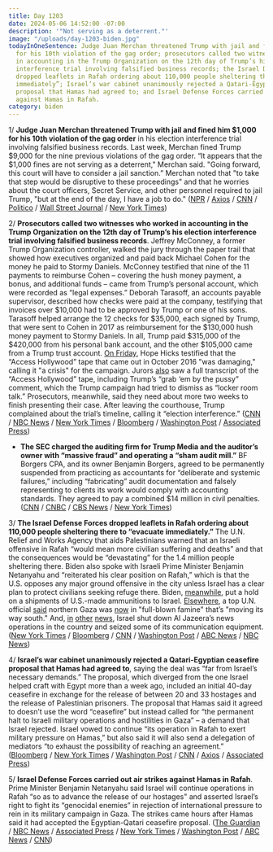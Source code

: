 ```yaml
---
title: Day 1203
date: 2024-05-06 14:52:00 -07:00
description: '"Not serving as a deterrent."'
image: "/uploads/day-1203-biden.jpg"
todayInOneSentence: Judge Juan Merchan threatened Trump with jail and fined him $1,000
  for his 10th violation of the gag order; prosecutors called two witnesses who worked
  in accounting in the Trump Organization on the 12th day of Trump’s his election
  interference trial involving falsified business records; the Israel Defense Forces
  dropped leaflets in Rafah ordering about 110,000 people sheltering there to “evacuate
  immediately”; Israel’s war cabinet unanimously rejected a Qatari-Egyptian ceasefire
  proposal that Hamas had agreed to; and Israel Defense Forces carried out air strikes
  against Hamas in Rafah.
category: biden
---
```


1/ **Judge Juan Merchan threatened Trump with jail and fined him $1,000 for his 10th violation of the gag order** in his election interference trial involving falsified business records. Last week, Merchan fined Trump $9,000 for the nine previous violations of the gag order. “It appears that the $1,000 fines are not serving as a deterrent," Merchan said. "Going forward, this court will have to consider a jail sanction.” Merchan noted that "to take that step would be disruptive to these proceedings" and that he worries about the court officers, Secret Service, and other personnel required to jail Trump, "but at the end of the day, I have a job to do." ([NPR](https://www.npr.org/2024/05/06/1248648842/trump-gag-order-new-york-trial-fine) / [Axios](https://www.axios.com/2024/05/06/trump-fined-gag-order-hush-money-trial) / [CNN](https://www.cnn.com/2024/05/06/politics/merchan-trump-gag-order-contempt/index.html) / [Politico](https://www.politico.com/live-updates/2024/05/06/trump-hush-money-criminal-trial/trump-held-in-contempt-again-00156238) / [Wall Street Journal](https://www.wsj.com/us-news/law/judge-finds-trump-violated-gag-order-again-threatens-jail-35d67b1a?mod=hp_lead_pos3) / [New York Times](https://www.nytimes.com/2024/05/06/nyregion/trump-trial-gag-order-contempt.html))

2/ **Prosecutors called two witnesses who worked in accounting in the Trump Organization on the 12th day of Trump’s his election interference trial involving falsified business records**. Jeffrey McConney, a former Trump Organization controller,  walked the jury through the paper trail that showed how executives organized and paid back Michael Cohen for the money he paid to Stormy Daniels. McConney testified that nine of the 11 payments to reimburse Cohen – covering the hush money payment, a bonus, and additional funds – came from Trump’s personal account, which were recorded as “legal expenses.” Deborah Tarasoff, an accounts payable supervisor, described  how checks were paid at the company, testifying that invoices over $10,000 had to be approved by Trump or one of his sons. Tarasoff helped arrange the 12 checks for $35,000, each signed by Trump, that were sent to Cohen in 2017 as reimbursement for the $130,000 hush money payment to Stormy Daniels. In all, Trump paid $315,000 of the $420,000 from his personal bank account, and the other $105,000 came from a Trump trust account. [On Friday](https://www.cnn.com/2024/05/03/politics/donald-trump-trial-takeaways-hope-hicks-day-11/index.html), Hope Hicks testified that the “Access Hollywood” tape that came out in October 2016 "was damaging," calling it "a crisis" for the campaign. Jurors [also](https://www.nbcnews.com/politics/donald-trump/trump-on-trial-missed-highlights-recap-hope-hicks-rcna150654) saw a full transcript of the “Access Hollywood” tap﻿e, including Trump’s “grab ‘em by the pussy” comment, which the Trump campaign had tried to dismiss as “locker room talk.” Prosecutors, meanwhile, said they need about more two weeks to finish presenting their case. After leaving the courthouse, Trump complained about the trial’s timeline, calling it “election interference.” ([CNN](https://www.cnn.com/politics/live-news/trump-hush-money-trial-05-06-24/index.html) / [NBC News](https://www.nbcnews.com/politics/donald-trump/live-blog/trump-hush-money-trial-day-12-live-updates-rcna150792) / [New York Times](https://www.nytimes.com/live/2024/05/06/nyregion/trump-trial-hush-money) / [Bloomberg](https://www.bloomberg.com/news/articles/2024-05-06/trump-found-in-contempt-a-second-time-in-hush-money-case?srnd=homepage-americas&sref=MIBMEEoj) / [Washington Post](https://www.washingtonpost.com/politics/2024/05/06/trump-hush-money-trial-live-updates/) / [Associated Press](https://apnews.com/live/trump-trial-hush-money-updates-day-12#0000018f-4f83-d758-a9ff-eff3878d0000))

* **The SEC charged the auditing firm for Trump Media and the auditor’s owner with “massive fraud” and operating a “sham audit mill.”** BF Borgers CPA, and its owner Benjamin Borgers, agreed to be permanently suspended from practicing as accountants for “deliberate and systemic failures,” including “fabricating” audit documentation and falsely representing to clients its work would comply with accounting standards. They agreed to pay a combined $14 million in civil penalties. ([CNN](https://www.cnn.com/2024/05/03/business/trump-media-accounting-firm-charged-fraud/) / [CNBC](https://www.cnbc.com/2024/05/03/trump-media-auditor-charged-by-sec-with-massive-fraud-permanently-barred-from-public-company-audits.html) / [CBS News](https://www.cbsnews.com/news/trump-media-accountant-borgers-charged-with-massive-fraud-sec/) / [New York Times](https://www.nytimes.com/2024/05/03/business/auditor-trump-media-fraud.html))

3/ **The Israel Defense Forces dropped leaflets in Rafah ordering about 110,000 people sheltering there to “evacuate immediately.”** The U.N. Relief and Works Agency that aids Palestinians warned that an Israeli offensive in Rafah “would mean more civilian suffering and deaths” and that the consequences would be “devastating” for the 1.4 million people sheltering there. Biden also spoke with Israeli Prime Minister Benjamin Netanyahu and “reiterated his clear position on Rafah,” which is that the U.S. opposes any major ground offensive in the city unless Israel has a clear plan to protect civilians seeking refuge there. Biden, [meanwhile](https://www.axios.com/2024/05/05/israel-us-ammunition-shipment-hold), put a hold on a shipments of U.S.-made ammunitions to Israel. [Elsewhere](https://www.nbcnews.com/politics/politics-news/world-food-programme-director-cindy-mccain-gaza-full-blown-famine-rcna150644), a top U.N. official [said](https://www.usatoday.com/story/news/world/israel-hamas/2024/05/04/gaza-famine-israel-hamas-war-world-food-program/73567949007/) northern Gaza was [now](https://www.npr.org/2024/05/04/1249153712/united-nations-northern-gaza-famine) in "full-blown famine" that’s "moving its way south." And, [in](https://www.nytimes.com/live/2024/05/05/world/israel-gaza-war-hamas?referringSource=articleShare#israels-prime-minister-has-had-a-tense-relationship-with-the-network) [other](https://www.cnn.com/2024/05/05/middleeast/israel-al-jazeera-closure-intl/index.html) [news](https://apnews.com/article/israel-aljazeera-hamas-gaza-war-eba9416aea82f505ab908ee60d1de5e4), Israel shut down Al Jazeera’s news operations in the country and seized some of its communication equipment. ([New York Times](https://www.nytimes.com/live/2024/05/06/world/israel-gaza-war-hamas/the-israeli-military-tells-civilians-in-eastern-rafah-to-move-to-a-humanitarian-zone?smid=url-share) / [Bloomberg](https://www.bloomberg.com/news/articles/2024-05-06/biden-netanyahu-to-speak-as-israel-tells-gazans-to-leave-rafah?srnd=homepage-americas&sref=MIBMEEoj) / [CNN](https://edition.cnn.com/2024/05/06/middleeast/israel-gaza-eastern-rafah-evacuation-notice-hnk-intl/index.html) / [Washington Post](https://www.washingtonpost.com/world/2024/05/06/israel-hamas-war-news-gaza-palestine/#link-SJIMJRSYYJGT5LXWE7JRCGV5Y4) / [ABC News](https://abcnews.go.com/Politics/biden-netanyahu-speak-israeli-invasion-rafah-appears-imminent/story?id=109953634) / [NBC News](https://www.nbcnews.com/politics/white-house/biden-speaks-netanyahu-cease-fire-talks-evacuation-rafah-rcna150863))

4/ **Israel’s war cabinet unanimously rejected a Qatari-Egyptian ceasefire proposal that Hamas had agreed to**, saying the deal was “far from Israel’s necessary demands.” The proposal, which diverged from the one Israel helped craft with Egypt more than a week ago, included an initial 40-day ceasefire in exchange for the release of between 20 and 33 hostages and the release of Palestinian prisoners. The proposal that Hamas said it agreed to doesn’t use the word “ceasefire” but instead called for “the permanent halt to Israeli military operations and hostilities in Gaza” – a demand that Israel rejected. Israel vowed to continue “its operation in Rafah to exert military pressure on Hamas,” but also said it will also send a delegation of mediators “to exhaust the possibility of reaching an agreement.” ([Bloomberg](https://www.bloomberg.com/news/articles/2024-05-06/hamas-says-accepts-proposal-for-cease-fire-with-israel?srnd=homepage-americas&sref=MIBMEEoj) / [New York Times](https://www.nytimes.com/live/2024/05/06/world/israel-gaza-war-hamas/hamas-says-it-has-agreed-to-a-cease-fire-proposal?smid=url-share) / [Washington Post](https://www.washingtonpost.com/world/2024/05/06/israel-hamas-war-news-gaza-palestine/) / [CNN](https://www.cnn.com/2024/05/06/middleeast/hamas-agrees-ceasefire-proposal-israel-gaza-latam-intl/index.html) / [Axios](https://www.axios.com/2024/05/06/hamas-israel-ceasefire-proposal-egypt-qatar) / [Associated Press](https://apnews.com/article/israel-palestinians-gaza-hamas-war-humanitarian-aid-8659eae6e0a7362504f0aa4aa4be53e0))

5/ **Israel Defense Forces carried out air strikes against Hamas in Rafah**. Prime Minister Benjamin Netanyahu said Israel will continue operations in Rafah “so as to advance the release of our hostages" and asserted Israel’s right to fight its “genocidal enemies” in rejection of international pressure to rein in its military campaign in Gaza. The strikes came hours after Hamas said it had accepted the Egyptian-Qatari ceasefire proposal. ([The Guardian](https://www.theguardian.com/world/live/2024/may/06/israel-gaza-hamas-ceasefire-updates) / [NBC News](https://www.nbcnews.com/news/world/live-blog/live-updates-israel-urges-civilians-leave-eastern-rafah-cease-fire-hop-rcna150801) / [Associated Press](https://apnews.com/live/cease-fire-israel-hamas-updates) / [New York Times](https://www.nytimes.com/live/2024/05/06/world/israel-gaza-war-hamas) / [Washington Post](https://www.washingtonpost.com/world/2024/05/06/israel-hamas-war-news-gaza-palestine/) / [ABC News](https://abcnews.go.com/International/live-updates/israel-hamas-war/?id=109948593) / [CNN](https://www.cnn.com/middleeast/live-news/israel-hamas-war-gaza-news-05-06-24-intl-hnk/index.html))
